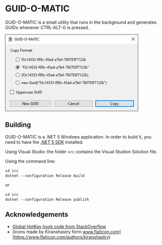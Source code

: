 # GUID-O-MATIC

GUID-O-MATIC is a small utility that runs in the background and generates GUIDs whenever CTRL-ALT-G is pressed.


![Screenshot](https://github.com/atmaxinger/guid-o-matic/raw/master/screenshot.png)


## Building

GUID-O-MATIC is a .NET 5 Windows application. In order to build it, you need to have the [.NET 5 SDK](https://dotnet.microsoft.com/download) installed.

Using Visual Studio: the folder `src` contains the Visual Studion Solution file.

Using the command line:

```
cd src
dotnet --configuration Release build
```

or 

```
cd src
dotnet --configuration Release publish
```


## Acknowledgements

- [Global HotKey hook code from StackOverflow](https://stackoverflow.com/questions/2450373/set-global-hotkeys-using-c-sharp)
- [Icons made by Kiranshastry form www.flaticon.com](https://www.flaticon.com/authors/kiranshastry)